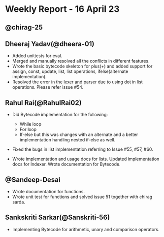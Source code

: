 # Weekly Report - 16 April 23

## @chirag-25


## Dheeraj Yadav(@dheera-01)
- Added unittests for eval.
- Merged and manually resolved all the conflicts in different features.
- Wrote the basic bytecode skeleton for plus(+) and added support for assign, const, update, list, list operations, ifelse(alternate implementation).
- Resolved the error in the lexer and parser due to using dot in list operations. Please refer issue #54.

## Rahul Rai(@RahulRai02)
- Did Bytecode implementation for the following:
    - While loop
    - For loop
    - If-else but this was changes with an alternate and a better implementation handling nested if-else as well.

- Fixed the bugs in list implementation referring to Issue #55, #57, #60.
- Wrote implementation and usage docs for lists. Updated implementation docs for Indexer. Wrote documentation for Bytecode.

## @Sandeep-Desai
- Wrote documentation for functions. 
- Wrote unit test for functions and solved issue 51 together with chirag sarda.

## Sankskriti Sarkar(@Sanskriti-56)
- Implementing Bytecode for arithmetic, unary and comparison operators.